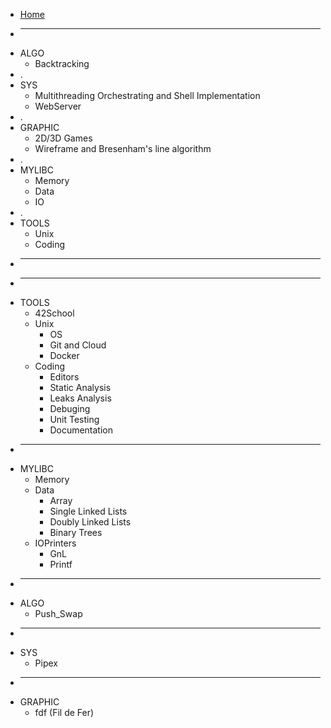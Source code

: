 - [Home](README.md)
- ____________
- ALGO
	- Backtracking
- .
- SYS
	- Multithreading Orchestrating and Shell Implementation
	- WebServer
- .
- GRAPHIC
	- 2D/3D Games
	- Wireframe and Bresenham's line algorithm
- .
- MYLIBC
	- Memory
	- Data
	- IO
- .
- TOOLS
	- Unix
	- Coding
- ___
- ___
- TOOLS
  - 42School
  - Unix
	- OS
  	- Git and  Cloud
  	- Docker
  - Coding
	- Editors
	- Static Analysis
	- Leaks Analysis
	- Debuging
	- Unit Testing
	- Documentation
- ____________
- MYLIBC
	- Memory
	- Data
		- Array
		- Single Linked Lists
		- Doubly Linked Lists
		- Binary Trees
	- IOPrinters
		- GnL
		- Printf
- ____________
- ALGO
	- Push_Swap
- ____________
- SYS
	- Pipex
- ____________
- GRAPHIC
	- fdf (Fil de Fer)